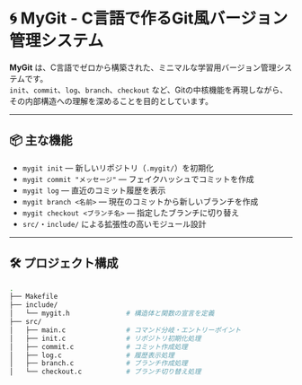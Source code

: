 # 🌀 MyGit - C言語で作るGit風バージョン管理システム

**MyGit** は、C言語でゼロから構築された、ミニマルな学習用バージョン管理システムです。  
`init`、`commit`、`log`、`branch`、`checkout` など、Gitの中核機能を再現しながら、その内部構造への理解を深めることを目的としています。

---

## 📦 主な機能

- `mygit init` — 新しいリポジトリ（`.mygit/`）を初期化
- `mygit commit "メッセージ"` — フェイクハッシュでコミットを作成
- `mygit log` — 直近のコミット履歴を表示
- `mygit branch <名前>` — 現在のコミットから新しいブランチを作成
- `mygit checkout <ブランチ名>` — 指定したブランチに切り替え
- `src/`・`include/` による拡張性の高いモジュール設計

---

## 🛠 プロジェクト構成

```bash
.
├── Makefile
├── include/
│   └── mygit.h              # 構造体と関数の宣言を定義
├── src/
│   ├── main.c               # コマンド分岐・エントリーポイント
│   ├── init.c               # リポジトリ初期化処理
│   ├── commit.c             # コミット作成処理
│   ├── log.c                # 履歴表示処理
│   ├── branch.c             # ブランチ作成処理
│   └── checkout.c           # ブランチ切り替え処理

